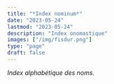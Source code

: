```yaml
---
title: "*Index nominum*"
date: "2023-05-24"
lastmod: "2023-05-24"
description: "Index onomastique"
images: ["/img/fisdur.png"]
type: "page"
draft: false
---
```


*Index alphabétique des noms.*
